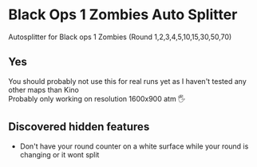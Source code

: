 # Black Ops 1 Zombies Auto Splitter
Autosplitter for Black ops 1 Zombies (Round 1,2,3,4,5,10,15,30,50,70)

## Yes
You should probably not use this for real runs yet as I haven't tested any other maps than Kino <br>
Probably only working on resolution 1600x900 atm 🖐

## Discovered hidden features
- Don't have your round counter on a white surface while your round is changing or it wont split
